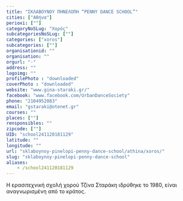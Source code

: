 ```yaml
---
title: "ΣΚΛΑΒΟΥΝΟΥ ΠΗΝΕΛΟΠΗ “PENNY DANCE SCHOOL”"
cities: ["Αθήνα"]
perioxi: [""]
categoryNoSLug: "Χορός"
subcategoriesNoSLug: [""]
categories: ["xoros"]
subcategories: [""]
organisationid: ""
organisation: ""
orgurl: "-"
address: ""
logoimg: ""
profilePhoto : "downloaded"
coverPhoto : "downloaded"
website: "www.gina-staraki.gr/"
facebook: "www.facebook.com/UrbanDanceSociety"
phone: "2104952083"
email: "gstaraki@otenet.gr"
courses: ""
places: [""]
rensponsibles: ""
zipcode: [""]
UID: "school241120181129"
latitude: ""
longitude: ""
url: "sklaboynoy-pinelopi-penny-dance-school/athina/xoros/"
slug: "sklaboynoy-pinelopi-penny-dance-school"
aliases:
    - /school241120181129
---
```



Η ερασιτεχνική σχολή χορού Τζίνα Σταράκη ιδρύθηκε το 1980, είναι αναγνωρισμένη από το κράτος.

